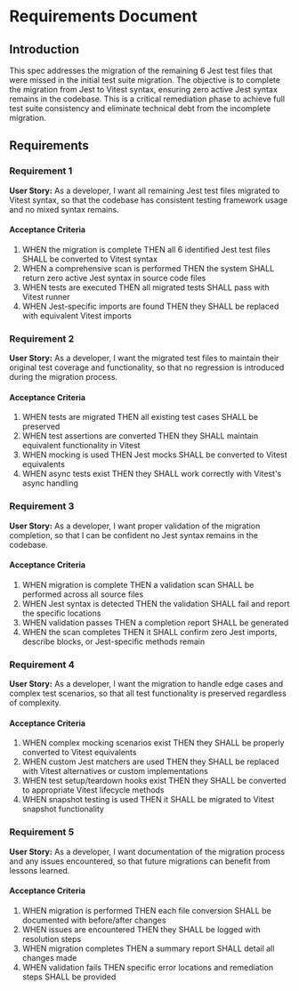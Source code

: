 # Requirements Document

## Introduction

This spec addresses the migration of the remaining 6 Jest test files that were missed in the initial test suite migration. The objective is to complete the migration from Jest to Vitest syntax, ensuring zero active Jest syntax remains in the codebase. This is a critical remediation phase to achieve full test suite consistency and eliminate technical debt from the incomplete migration.

## Requirements

### Requirement 1

**User Story:** As a developer, I want all remaining Jest test files migrated to Vitest syntax, so that the codebase has consistent testing framework usage and no mixed syntax remains.

#### Acceptance Criteria

1. WHEN the migration is complete THEN all 6 identified Jest test files SHALL be converted to Vitest syntax
2. WHEN a comprehensive scan is performed THEN the system SHALL return zero active Jest syntax in source code files
3. WHEN tests are executed THEN all migrated tests SHALL pass with Vitest runner
4. WHEN Jest-specific imports are found THEN they SHALL be replaced with equivalent Vitest imports

### Requirement 2

**User Story:** As a developer, I want the migrated test files to maintain their original test coverage and functionality, so that no regression is introduced during the migration process.

#### Acceptance Criteria

1. WHEN tests are migrated THEN all existing test cases SHALL be preserved
2. WHEN test assertions are converted THEN they SHALL maintain equivalent functionality in Vitest
3. WHEN mocking is used THEN Jest mocks SHALL be converted to Vitest equivalents
4. WHEN async tests exist THEN they SHALL work correctly with Vitest's async handling

### Requirement 3

**User Story:** As a developer, I want proper validation of the migration completion, so that I can be confident no Jest syntax remains in the codebase.

#### Acceptance Criteria

1. WHEN migration is complete THEN a validation scan SHALL be performed across all source files
2. WHEN Jest syntax is detected THEN the validation SHALL fail and report the specific locations
3. WHEN validation passes THEN a completion report SHALL be generated
4. WHEN the scan completes THEN it SHALL confirm zero Jest imports, describe blocks, or Jest-specific methods remain

### Requirement 4

**User Story:** As a developer, I want the migration to handle edge cases and complex test scenarios, so that all test functionality is preserved regardless of complexity.

#### Acceptance Criteria

1. WHEN complex mocking scenarios exist THEN they SHALL be properly converted to Vitest equivalents
2. WHEN custom Jest matchers are used THEN they SHALL be replaced with Vitest alternatives or custom implementations
3. WHEN test setup/teardown hooks exist THEN they SHALL be converted to appropriate Vitest lifecycle methods
4. WHEN snapshot testing is used THEN it SHALL be migrated to Vitest snapshot functionality

### Requirement 5

**User Story:** As a developer, I want documentation of the migration process and any issues encountered, so that future migrations can benefit from lessons learned.

#### Acceptance Criteria

1. WHEN migration is performed THEN each file conversion SHALL be documented with before/after changes
2. WHEN issues are encountered THEN they SHALL be logged with resolution steps
3. WHEN migration completes THEN a summary report SHALL detail all changes made
4. WHEN validation fails THEN specific error locations and remediation steps SHALL be provided